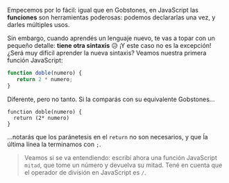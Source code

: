 Empecemos por lo fácil: igual que en Gobstones, en JavaScript las **funciones** son herramientas poderosas: podemos declararlas una vez, y darles múltiples usos.

Sin embargo, cuando aprendés un lenguaje nuevo, te vas a topar con un pequeño detalle: **tiene otra sintaxis** :disappointed_relieved: ¡Y este caso no es la excepción!  ¿Será muy difícil aprender la nueva sintaxis? Veamos nuestra primera función JavaScript:

```javascript
function doble(numero) {
   return 2 * numero;
}
```

Diferente, pero no tanto. Si la comparás con su equivalente Gobstones...

```gobstones
function doble(numero) {
  return (2* numero)
}
```

...notarás que los paránetesis en el `return` no son necesarios, y que ĺa última línea la terminamos con `;`.

> Veamos si se va entendiendo: escribí ahora una función JavaScript `mitad`, que tome un número y devuelva su mitad. Tené en cuenta que el operador de división en JavaScript es `/`.

